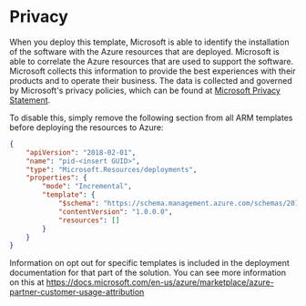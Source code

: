 # Privacy

When you deploy this template, Microsoft is able to identify the installation of the software with the Azure resources that are deployed. Microsoft is able to correlate the Azure resources that are used to support the software. Microsoft collects this information to provide the best experiences with their products and to operate their business. The data is collected and governed by Microsoft's privacy policies, which can be found at [Microsoft Privacy Statement](https://go.microsoft.com/fwlink/?LinkID=824704).

To disable this, simply remove the following section from all ARM templates before deploying the resources to Azure:

```json
{
    "apiVersion": "2018-02-01",
    "name": "pid-<insert GUID>",
    "type": "Microsoft.Resources/deployments",
    "properties": {
        "mode": "Incremental",
        "template": {
            "$schema": "https://schema.management.azure.com/schemas/2015-01-01/deploymentTemplate.json#",
            "contentVersion": "1.0.0.0",
            "resources": []
        }
    }
}
```

Information on opt out for specific templates is included in the deployment documentation for that part of the solution.
You can see more information on this at https://docs.microsoft.com/en-us/azure/marketplace/azure-partner-customer-usage-attribution
